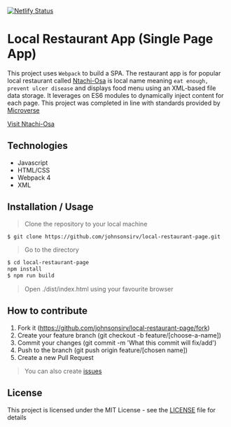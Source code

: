 [![Netlify Status](https://api.netlify.com/api/v1/badges/c9424649-60c1-4860-aeb2-a1dfede32144/deploy-status)](https://app.netlify.com/sites/ntachi-osa/deploys)

# Local Restaurant App (Single Page App)
This project uses ``Webpack`` to build a SPA. The restaurant app is for popular local restaurant called [Ntachi-Osa](https://ntachi-osa.netlify.com/) is local name meaning ``eat enough, prevent ulcer disease`` and displays food menu using an XML-based file data storage. It leverages on ES6 modules to dynamically inject content for each page.
This project was completed in line with standards provided by [Microverse](https://www.microverse.org/ "The Global School for Remote Software Developers!")

[Visit Ntachi-Osa](https://ntachi-osa.netlify.com/)

## Technologies

- Javascript
- HTML/CSS
- Webpack 4
- XML

## Installation / Usage

> Clone the repository to your local machine

```sh
$ git clone https://github.com/johnsonsirv/local-restaurant-page.git
```

> Go to the directory

```sh
$ cd local-restaurant-page
npm install
$ npm run build
```

> Open ./dist/index.html using your favourite browser


## How to contribute
1. Fork it (https://github.com/johnsonsirv/local-restaurant-page/fork)
2. Create your feature branch (git checkout -b feature/[choose-a-name])
3. Commit your changes (git commit -m 'What this commit will fix/add')
4. Push to the branch (git push origin feature/[chosen name])
5. Create a new Pull Request
> You can also create [issues](https://github.com/johnsonsirv/local-restaurant-page/issues)


## License

This project is licensed under the MIT License - see the [LICENSE](./LICENSE.md) file for details
